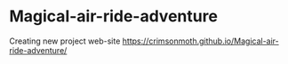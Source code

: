 # Magical-air-ride-adventure
Creating new project web-site
https://crimsonmoth.github.io/Magical-air-ride-adventure/
